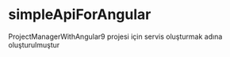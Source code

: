 # simpleApiForAngular
 ProjectManagerWithAngular9 projesi için servis oluşturmak adına oluşturulmuştur
